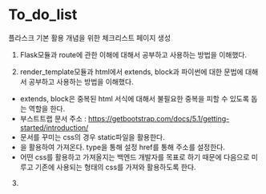 # To_do_list
플라스크 기본 활용 개념을 위한  체크리스트 페이지 생성

1. Flask모듈과 route에 관한 이해에 대해서 공부하고 사용하는 방법을 이해했다.

2. render_template모듈과 html에서 extends, block과 파이썬에 대한 문법에 대해서 공부하고 사용하는 방법을 이해했다.
 - extends, block은 중복된 html 서식에 대해서 불필요한 중복을 피할 수 있도록 돕는 역할을 한다.
 - 부스트트랩 문서 주소 : https://getbootstrap.com/docs/5.1/getting-started/introduction/
 - 문서를 꾸미는 css의 경우 static파일을 활용한다.
 - <link rel='stylesheet' type='text/css', href="{{ url_for('static',filename='main.css') }}"> 을 활용하여 가져온다. type을 통해 설정 href를 통해 주소를 설정한다.
 - 어떤 css를 활용하고 가져올지는 백엔드 개발자를 목표로 하기 때문에 다음으로 미루고 기존에 사용되는 형태의 css를 가져와 활용하도록 한다.

3. 